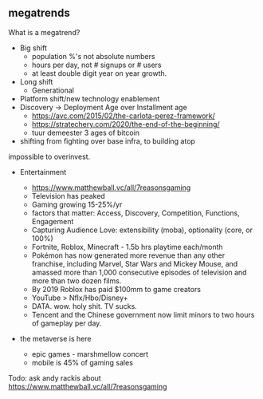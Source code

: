 ## megatrends

What is a megatrend?

- Big shift
  - population %'s not absolute numbers
  - hours per day, not # signups or # users
  - at least double digit year on year growth.
- Long shift
  - Generational
- Platform shift/new technology enablement
- Discovery -> Deployment Age over Installment age
  - https://avc.com/2015/02/the-carlota-perez-framework/
  - https://stratechery.com/2020/the-end-of-the-beginning/
  - tuur demeester 3 ages of bitcoin
- shifting from fighting over base infra, to building atop

impossible to overinvest.

- Entertainment
  - https://www.matthewball.vc/all/7reasonsgaming
  - Television has peaked
  - Gaming growing 15-25%/yr 
  - factors that matter: Access, Discovery, Competition, Functions, Engagement
  - Capturing Audience Love: extensibility (moba), optionality (core, or 100%)
  - Fortnite, Roblox, Minecraft - 1.5b hrs playtime each/month
  - Pokémon has now generated more revenue than any other franchise, including Marvel, Star Wars and Mickey Mouse, and amassed more than 1,000 consecutive episodes of television and more than two dozen films. 
  - By 2019 Roblox has paid $100mm to game creators
  - YouTube > Nflx/Hbo/Disney+
  - DATA. wow. holy shit. TV sucks.
  - Tencent and the Chinese government now limit minors to two hours of gameplay per day.

- the metaverse is here
  - epic games - marshmellow concert
  - mobile is 45% of gaming sales

Todo: ask andy rackis about https://www.matthewball.vc/all/7reasonsgaming